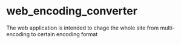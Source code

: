 web_encoding_converter
======================

The web application is intended to chage the whole site from multi-encoding to certain encoding format
